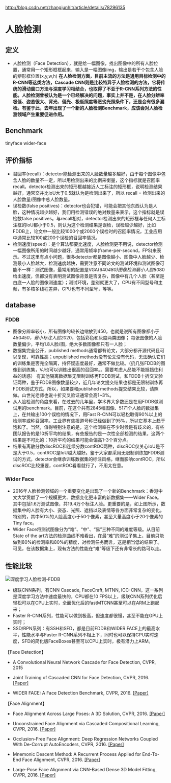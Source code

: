 http://blog.csdn.net/zhangjunhit/article/details/78296135
# 人脸检测
## 定义
- 人脸检测（Face Detection），就是给一幅图像，找出图像中的所有人脸位置，通常用一个矩形框框起来，输入是一幅图像img，输出是若干个包含人脸的矩形框位置(x,y,w,h)
__在人脸检测方面，目前主流的方法是通用目标检测中的R-CNN等这类方法，Cascade CNN则是比较特异于人脸检测的方法，它将传统的滑动窗口方法与深度学习相结合，也取得了不亚于R-CNN系列方法的性能。人脸检测曾被认为是一个已经解决的问题，事实上并不是，在人脸分辨率极低、姿态很大、背光、偏光、极低照度等恶劣光照条件下，还是会有很多漏检。有鉴于此，去年出现了一个新的人脸检测Benchmark，应该会对人脸检测领域产生重要促进作用。__

## Benchmark
tinyface
wider-face

## 评价指标
- 召回率(recall)：detector能检测出来的人脸数量越多越好，由于每个图像中包含人脸的数量不一定，所以用检测出来的比例来衡量，这个指标就是召回率recall。detector检测出来的矩形框越接近人工标注的矩形框，说明检测结果越好，通常交并比IoU大于0.5就认为是检测出来了，所以 recall = 检测出来的人脸数量/图像中总人脸数量。
- 误检数(false positives)：detector也会犯错，可能会把其他东西认为是人脸，这种情况越少越好，我们用检测错误的绝对数量来表示，这个指标就是误检数false positives。与recall相对，detector检测出来的矩形框与任何人工标注框的IoU都小于0.5，则认为这个检测结果是误检，误检越少越好，比如FDDB上，论文中一般比较1000个或2000个误检时的召回率情况，工业应用中通常比较100或200个误检的召回率情况。
- 检测速度(speed)：是个算法都要比速度，人脸检测更不用说，detector检测一幅图像所用的时间越少越好，通常用帧率(frame-per-second，FPS)来表示。不过这里有点小问题，很多detector都是图像越小、图像中人脸越少、检测最小人脸越大，检测速度越快，需要注意不同论文的测试环境和测试图像可能不一样：测试图像，最常用的配置是VGA(640*480)图像检测最小人脸80*80给出速度，但都没有表明测试图像背景是否复杂，图像中有几个人脸（甚至是白底一人脸的图像测速度）；测试环境，差别就更大了，CPU有不同型号和主频，有多核多线程差异，GPU也有不同型号，等等。


## database
### FDDB
- 图像分辨率较小，所有图像的较长边缩放到450，也就是说所有图像都小于450*450，最小标注人脸20*20，包括彩色和灰度两类图像；
每张图像的人脸数量偏少，平均1.8人脸/图，绝大多数图像都只有一人脸；
- 数据集完全公开，published methods通常都有论文，大部分都开源代码且可以复现，可靠性高；unpublished methods没有论文没有代码，无法确认它们的训练集是否完全隔离，持怀疑态度最好，通常不做比较。（扔几张FDDB的图像到训练集，VJ也可以训练出很高的召回率。。需要考虑人品能不能抵挡住利益的诱惑）
有其他隔离数据集无限制训练再FDDB测试，和FDDB十折交叉验证两种，鉴于FDDB图像数量较少，近几年论文提交结果也都是无限制训练再FDDB测试方式，所以，如果要和published methods提交结果比较，请照做。山世光老师也说十折交叉验证通常会高1~3%。
- 从人脸检测的角度来看，在过去的几年里，学术界大多数还是在用FDDB做测试用的benchmark。目前，在这个共有2845幅图像、5171个人脸的数据集上，在共输出100个误检的情况下，用Fast R-CNN可以轻松取得90%以上的检测率或称召回率。工业界有些报道号称已经做到了95%，所以它基本上趋于饱和了。当然，值得特别注意的是，这个检测率在不少时候是有歧义的，有些团队报告的是10折平均的结果，有些报告的是一次性全部检测的结果，这两个结果是不可比的：10折平均的结果可能会偏高1-3个百分点。
- 结果有离散分数discROC和连续分数contROC两种，discROC仅关心IoU是不是大于0.5，contROC是IoU越大越好。鉴于大家都采用无限制训练加FDDB测试的方式，detector会继承训练数据集的标注风格，继而影响contROC，所以discROC比较重要，contROC看看就行了，不用太在意。
### Wider Face
- 2016年人脸检测领域的一个重要变化是出现了一个新的Benchmark：香港中文大学贡献了一个规模更大、数据变化更丰富的新数据集——Wider Face。其中包括1.6万测试图像，共19.4万个标注人脸。更重要的是，如上图所示，数据集中的人脸有大小、姿态、光照、遮挡以及表情等各方面非常复杂的变化。特别的，其中50%的人脸高度小于50个像素，甚至大量高度小于20个像素的Tiny face。
- Wider Face将测试图像分为“难”、“中”、“易”三种不同的难度等级。从目前State of the art方法的检测曲线不难看出，在最“难”的测试子集上，目前只能做到80%的检测率和80%的精度，对检测任务而言，这是相当低的结果了。可见，在该数据集上，现有方法的性能在“难”等级下还有非常长的路可以走。

## 性能比较

![深度学习人脸检测-FDDB](https://github.com/geyongtao/deep-face-pipeline/blob/master/face%20detection%20papers/pictures/performace-FDDB.jpg)


- 级联CNN系列，有CNN Cascade, FaceCraft, MTNN, ICC-CNN，这一系列是深度学习方法中速度最快的，CPU都在10 FPS以上，级联CNN系列优化后轻松可以在CPU上实时，全面优化后的fastMTCNN甚至可以在ARM上跑起来；
- Faster R-CNN系列，性能可以做到极高，但速度都很慢，甚至不能在GPU上实时；
- SSD/RPN系列：有SSH和SFD，都是目前FDDB和WIDER FACE上的最高水平，性能水平与Faster R-CNN系列不相上下，同时也可以保持GPU实时速度，SFD的简化版FaceBoxes甚至可以CPU上实时，极有潜力上ARM。



【Face Detection】
<ul>
<li>
A Convolutional Neural Network Cascade for Face Detection, CVPR, 2015
</ul></li>
  
<ul>
<li>
Joint Training of Cascaded CNN for Face Detection, CVPR, 2016. <a href="http://www.cv-foundation.org/openaccess/content_cvpr_2016/papers/Qin_Joint_Training_of_CVPR_2016_paper.pdf">[Paper]</a></li>
</ul></li>

<ul>
<li>
WIDER FACE: A Face Detection Benchmark, CVPR, 2016. <a href="http://www.cv-foundation.org/openaccess/content_cvpr_2016/papers/Yang_WIDER_FACE_A_CVPR_2016_paper.pdf">[Paper]</a></li>
</ul></li>

【Face Alignment】
<ul>
<li>Face Alignment Across Large Poses: A 3D Solution, CVPR, 2016. <a href="http://www.cv-foundation.org/openaccess/content_cvpr_2016/papers/Zhu_Face_Alignment_Across_CVPR_2016_paper.pdf">[Paper]</a></li>
</ul></li>

<ul>
<li>Unconstrained Face Alignment via Cascaded Compositional Learning, CVPR, 2016. <a href="http://www.cv-foundation.org/openaccess/content_cvpr_2016/papers/Zhu_Unconstrained_Face_Alignment_CVPR_2016_paper.pdf">[Paper]</a></li>
</ul></li>

<ul>
<li>Occlusion-Free Face Alignment: Deep Regression Networks Coupled With De-Corrupt AutoEncoders, CVPR, 2016. <a href="http://www.cv-foundation.org/openaccess/content_cvpr_2016/papers/Zhang_Occlusion-Free_Face_Alignment_CVPR_2016_paper.pdf">[Paper]</a></li>
</ul></li>

<ul>
<li>Mnemonic Descent Method: A Recurrent Process Applied for End-To-End Face Alignment, CVPR, 2016. <a href="http://www.cv-foundation.org/openaccess/content_cvpr_2016/papers/Trigeorgis_Mnemonic_Descent_Method_CVPR_2016_paper.pdf">[Paper]</a></li>
</ul></li>

<ul>
<li>Large-Pose Face Alignment via CNN-Based Dense 3D Model Fitting, CVPR, 2016. <a href="http://www.cv-foundation.org/openaccess/content_cvpr_2016/papers/Jourabloo_Large-Pose_Face_Alignment_CVPR_2016_paper.pdf">[Paper]</a></li>
</ul></li>

